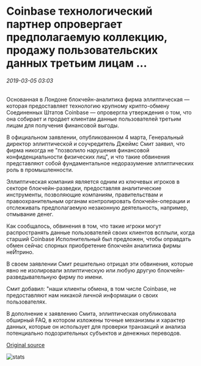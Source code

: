 # Coinbase технологический партнер опровергает предполагаемую коллекцию, продажу пользовательских данных третьим лицам ...

###### 2019-03-05 03:03

Основанная в Лондоне блокчейн-аналитика фирма эллиптическая — которая предоставляет технологию крупному крипто-обмену Соединенных Штатов Coinbase — опровергла утверждения о том, что она собирает и продает клиентам данные пользователей третьим лицам для получения финансовой выгоды.

В официальном заявлении, опубликованном 4 марта, Генеральный директор эллиптической и соучредитель Джеймс Смит заявил, что фирма никогда не "позволило нарушения финансовой конфиденциальности физических лиц", и что такие обвинения представляют собой фундаментальное недоразумение эллиптических роль в промышленности.

Эллиптическая компания является одним из ключевых игроков в секторе блокчейн-разведки, предоставляя аналитические инструменты, позволяющие компаниям, правительствам и правоохранительным органам контролировать блокчейн-операции и отслеживать предполагаемую незаконную деятельность, например, отмывание денег.

Как сообщалось, обвинения в том, что такие игроки могут распространять данные пользователей своих клиентов всплыли, когда старший Coinbase Исполнительный был предложен, чтобы оправдать обмен сейчас спорных приобретение блокчейн аналитика фирмы неЙтрино.

В своем заявлении Смит решительно отрицал эти обвинения, которые явно не изолировали эллиптическую или любую другую блокчейн-разведывательную фирму по имени.

Смит добавил: "наши клиенты обмена, в том числе Coinbase, не предоставляют нам никакой личной информации о своих пользователях.

В дополнение к заявлению Смита, эллиптическая опубликовала обширный FAQ, в котором изложены точные механизмы и характер данных, которые он использует для проверки транзакций и анализа потенциально подозрительных субъектов и денежных переводов.

[Original source](https://cointelegraph.com/news/coinbase-technology-partner-refutes-alleged-collection-sale-of-user-data-to-third-parties)

![stats](https://c.statcounter.com/11760860/0/a89fa40b/1/ "stats")